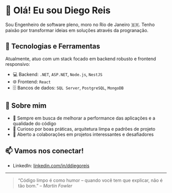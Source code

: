 # 👋 Olá! Eu sou Diego Reis

Sou Engenheiro de software pleno, moro no Rio de Janeiro 🇧🇷. Tenho paixão por transformar ideias em soluções através da progranação.

## 🚀 Tecnologias e Ferramentas

Atualmente, atuo com um stack focado em backend robusto e frontend responsivo:

- 💻 Backend: `.NET`, `ASP.NET`, `Node.js`, `NestJS`
- 🌐 Frontend: `React`
- 🗄️ Bancos de dados: `SQL Server`, `PostgreSQL`, `MongoDB`

## 💼 Sobre mim

- 🎯 Sempre em busca de melhorar a performance das aplicações e a qualidade do código
- 🧠 Curioso por boas práticas, arquitetura limpa e padrões de projeto
- 🤝 Aberto a colaborações em projetos interessantes e desafiadores

## 📫 Vamos nos conectar!

- LinkedIn: [linkedin.com/in/ddiegoreis](https://linkedin.com/in/ddiegoreis)

---

> “Código limpo é como humor – quando você tem que explicar, não é tão bom.” – *Martin Fowler*

